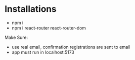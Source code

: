 # Installations

- npm i
- npm i react-router react-router-dom

Make Sure:
- use real email, confirmation registrations are sent to email
- app must run in localhost:5173
